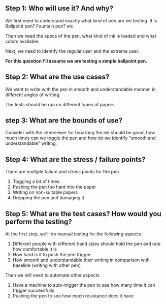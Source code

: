 ## Step 1: Who will use it? And why?

We first need to understand exactly what _kind_ of pen are we testing. It is Ballpoint pen? Fountain pen? etc

Then we need the specs of the pen, what kind of ink is loaded and what colors available.

Next, we need to identify the regular user and the extreme user.

**For this question I'll assume we are testing a simple ballpoint pen.**

## Step 2: What are the use cases?

We want to write with the pen in smooth and understandable manner, in different angles of writing.

The tests should be run on different types of papers.

## step 3: What are the bounds of use?

Consider with the interviewer for how long the ink should be good, how much times can we toggle the pen and how do we identify "smooth and understandable" writing.

## Step 4: What are the stress / failure points?

There are multiple failure and stress points for the pen

1. Toggling a lot of times
2. Pushing the pen too hard into the paper
3. Writing on non-suitable papers
4. Dropping the pen and damaging it

## Step 5: What are the test cases? How would you perform the testing?

At the first step, we'll do manual testing for the following aspects

1. Different people with different hand sizes should hold the pen and rate how comfortable it is
2. How hard is it to push the pen trigger
3. How smooth and understandable their writing in comparison with baseline (writing with other pen)

Then we will need to automate other aspects

1. Have a machine to auto-trigger the pen to see how many time it can trigger successfully
2. Pushing the pen to see how much resistance does it have
